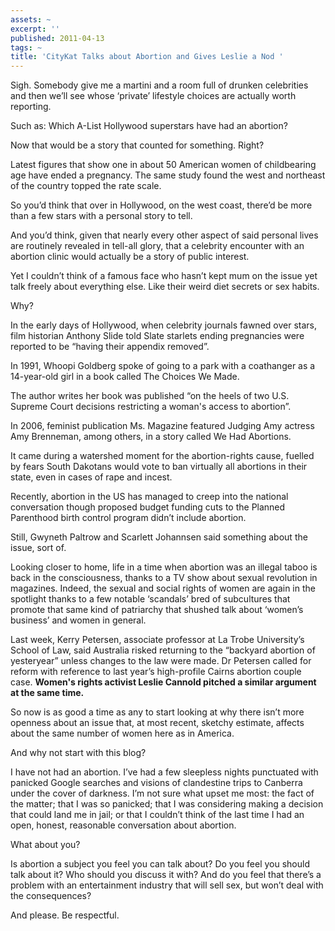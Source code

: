 ```yaml
---
assets: ~
excerpt: ''
published: 2011-04-13
tags: ~
title: 'CityKat Talks about Abortion and Gives Leslie a Nod '
---
```

Sigh. Somebody give me a martini and a room full of drunken celebrities and then we’ll see whose ‘private’ lifestyle choices are actually worth reporting.

Such as: Which A-List Hollywood superstars have had an abortion?

Now that would be a story that counted for something. Right?

Latest figures that show one in about 50 American women of childbearing age have ended a pregnancy. The same study found the west and northeast of the country topped the rate scale.

So you’d think that over in Hollywood, on the west coast, there’d be more than a few stars with a personal story to tell.

And you’d think, given that nearly every other aspect of said personal lives are routinely revealed in tell-all glory, that a celebrity encounter with an abortion clinic would actually be a story of public interest.

Yet I couldn’t think of a famous face who hasn’t kept mum on the issue yet talk freely about everything else. Like their weird diet secrets or sex habits.

Why?

In the early days of Hollywood, when celebrity journals fawned over stars, film historian Anthony Slide told Slate starlets ending pregnancies were reported to be “having their appendix removed”.

In 1991, Whoopi Goldberg spoke of going to a park with a coathanger as a 14-year-old girl in a book called The Choices We Made.

The author writes her book was published “on the heels of two U.S. Supreme Court decisions restricting a woman's access to abortion”.

In 2006, feminist publication Ms. Magazine featured Judging Amy actress Amy Brenneman, among others, in a story called We Had Abortions.

It came during a watershed moment for the abortion-rights cause, fuelled by fears South Dakotans would vote to ban virtually all abortions in their state, even in cases of rape and incest.

Recently, abortion in the US has managed to creep into the national conversation though proposed budget funding cuts to the Planned Parenthood birth control program didn’t include abortion.

Still, Gwyneth Paltrow and Scarlett Johannsen said something about the issue, sort of.

Looking closer to home, life in a time when abortion was an illegal taboo is back in the consciousness, thanks to a TV show about sexual revolution in magazines. Indeed, the sexual and social rights of women are again in the spotlight thanks to a few notable ‘scandals’ bred of subcultures that promote that same kind of patriarchy that shushed talk about ‘women’s business’ and women in general. 

Last week, Kerry Petersen, associate professor at La Trobe University’s School of Law, said Australia risked returning to the “backyard abortion of yesteryear” unless changes to the law were made. Dr Petersen called for reform with reference to last year’s high-profile Cairns abortion couple case. **Women's rights activist Leslie Cannold pitched a similar argument at the same time.**

So now is as good a time as any to start looking at why there isn’t more openness about an issue that, at most recent, sketchy estimate, affects about the same number of women here as in America.

And why not start with this blog?

I have not had an abortion. I’ve had a few sleepless nights punctuated with panicked Google searches and visions of clandestine trips to Canberra under the cover of darkness. I’m not sure what upset me most: the fact of the matter; that I was so panicked; that I was considering making a decision that could land me in jail; or that I couldn’t think of the last time I had an open, honest, reasonable conversation about abortion.

What about you?

Is abortion a subject you feel you can talk about? Do you feel you should talk about it? Who should you discuss it with? And do you feel that there’s a problem with an entertainment industry that will sell sex, but won’t deal with the consequences?

And please. Be respectful.
